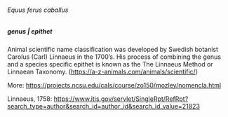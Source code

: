 ###### Equus ferus caballus

##### genus | epithet

Animal scientific name classification was developed by Swedish botanist Carolus (Carl) Linnaeus in the 1700’s. His process of combining the genus and a species specific epithet is known as the The Linnaeus Method or Linnaean Taxonomy. (https://a-z-animals.com/animals/scientific/)

More: https://projects.ncsu.edu/cals/course/zo150/mozley/nomencla.html

Linnaeus, 1758: https://www.itis.gov/servlet/SingleRpt/RefRpt?search_type=author&search_id=author_id&search_id_value=21823
